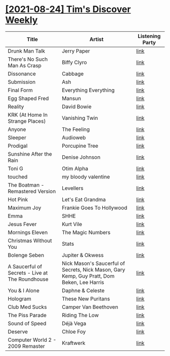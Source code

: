 # [[2021-08-24] Tim's Discover Weekly](https://open.spotify.com/user/zachthehammer/playlist/1b3Tj52ihO7kmiRnnjlCeM)

| Title | Artist | Listening Party |
| --- | --- | --- |
| Drunk Man Talk | Jerry Paper | [link](https://timstwitterlisteningparty.com/pages/replay/feed_355.html) |
| There's No Such Man As Crasp | Biffy Clyro | [link](https://timstwitterlisteningparty.com/pages/replay/feed_388.html) |
| Dissonance | Cabbage | [link](https://timstwitterlisteningparty.com/pages/replay/feed_229.html) |
| Submission | Ash | [link](https://timstwitterlisteningparty.com/pages/replay/feed_100.html) |
| Final Form | Everything Everything | [link](https://timstwitterlisteningparty.com/pages/replay/feed_228.html) |
| Egg Shaped Fred | Mansun | [link](https://timstwitterlisteningparty.com/pages/replay/feed_116.html) |
| Reality | David Bowie | [link](https://timstwitterlisteningparty.com/pages/replay/feed_362.html) |
| KRK (At Home In Strange Places) | Vanishing Twin | [link]() |
| Anyone | The Feeling | [link](https://timstwitterlisteningparty.com/pages/replay/feed_607.html) |
| Sleeper | Audioweb | [link](https://timstwitterlisteningparty.com/pages/replay/feed_809.html) |
| Prodigal | Porcupine Tree | [link](https://timstwitterlisteningparty.com/pages/replay/feed_301.html) |
| Sunshine After the Rain | Denise Johnson | [link](https://timstwitterlisteningparty.com/pages/replay/feed_449.html) |
| Toni G | Otim Alpha | [link](https://timstwitterlisteningparty.com/pages/replay/feed_344.html) |
| touched | my bloody valentine | [link]() |
| The Boatman - Remastered Version | Levellers | [link](https://timstwitterlisteningparty.com/pages/replay/feed_299.html) |
| Hot Pink | Let's Eat Grandma | [link](https://timstwitterlisteningparty.com/pages/replay/feed_187.html) |
| Maximum Joy | Frankie Goes To Hollywood | [link](https://timstwitterlisteningparty.com/pages/replay/feed_798.html) |
| Emma | SHHE | [link](https://timstwitterlisteningparty.com/pages/replay/feed_497.html) |
| Jesus Fever | Kurt Vile | [link](https://timstwitterlisteningparty.com/pages/replay/feed_687.html) |
| Mornings Eleven | The Magic Numbers | [link](https://timstwitterlisteningparty.com/pages/replay/feed_250.html) |
| Christmas Without You | Stats | [link](https://timstwitterlisteningparty.com/pages/replay/feed_592.html) |
| Bolenge Seben | Jupiter & Okwess | [link](https://timstwitterlisteningparty.com/pages/replay/feed_762.html) |
| A Saucerful of Secrets - Live at The Roundhouse | Nick Mason's Saucerful of Secrets, Nick Mason, Gary Kemp, Guy Pratt, Dom Beken, Lee Harris | [link](https://timstwitterlisteningparty.com/pages/replay/feed_489.html) |
| You & I Alone | Daphne & Celeste | [link](https://timstwitterlisteningparty.com/pages/replay/feed_634.html) |
| Hologram | These New Puritans | [link](https://timstwitterlisteningparty.com/pages/replay/feed_567.html) |
| Club Med Sucks | Camper Van Beethoven | [link](https://timstwitterlisteningparty.com/pages/replay/feed_244.html) |
| The Piss Parade | Riding The Low | [link](https://timstwitterlisteningparty.com/pages/replay/feed_371.html) |
| Sound of Speed | Déjà Vega | [link](https://timstwitterlisteningparty.com/pages/replay/feed_149.html) |
| Deserve | Chloe Foy | [link](https://timstwitterlisteningparty.com/pages/replay/feed_813.html) |
| Computer World 2 - 2009 Remaster | Kraftwerk | [link]() |
